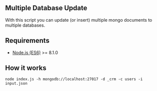 Multiple Database Update
------------------------

With this script you can update (or insert) multiple mongo documents to multiple databases.

## Requirements

- [Node.js (ES6)](https://nodejs.org) >= 8.1.0


## How it works

```
node index.js -h mongodb://localhost:27017 -d _crm -c users -i input.json
```